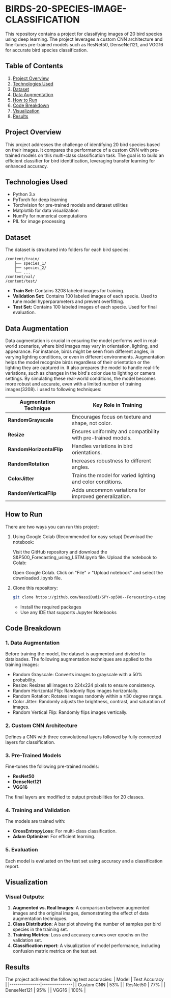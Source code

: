 # BIRDS-20-SPECIES-IMAGE-CLASSIFICATION

This repository contains a project for classifying images of 20 bird species using deep learning. The project leverages a custom CNN architecture and fine-tunes pre-trained models such as ResNet50, DenseNet121, and VGG16 for accurate bird species classification.

## Table of Contents
1. [Project Overview](#project-overview)  
2. [Technologies Used](#technologies-used)  
3. [Dataset](#dataset)  
4. [Data Augmentation](#data-augmentation)  
5. [How to Run](#how-to-run)  
6. [Code Breakdown](#code-breakdown)  
7. [Visualization](#visualization)  
8. [Results](#results)

## Project Overview
This project addresses the challenge of identifying 20 bird species based on their images. It compares the performance of a custom CNN with pre-trained models on this multi-class classification task. The goal is to build an efficient classifier for bird identification, leveraging transfer learning for enhanced accuracy.

## Technologies Used
- Python 3.x
- PyTorch for deep learning
- Torchvision for pre-trained models and dataset utilities
- Matplotlib for data visualization
- NumPy for numerical computations
- PIL for image processing

## Dataset
The dataset is structured into folders for each bird species:
```
/content/train/
    ├── species_1/
    ├── species_2/
    └── ...
/content/val/
/content/test/
```
- **Train Set:** Contains 3208 labeled images for training.
- **Validation Set:** Contains 100 labeled images of each specie. Used to tune model hyperparameters and prevent overfitting.
- **Test Set:** Contains 100 labeled images of each specie. Used for final evaluation.
  
## Data Augmentation
Data augmentation is crucial in ensuring the model performs well in real-world scenarios, where bird images may vary in orientation, lighting, and appearance. For instance, birds might be seen from different angles, in varying lighting conditions, or even in different environments. Augmentation helps the model recognize birds regardless of their orientation or the lighting they are captured in. It also prepares the model to handle real-life variations, such as changes in the bird's color due to lighting or camera settings. By simulating these real-world conditions, the model becomes more robust and accurate, even with a limited number of training images(3208).
i used to following techniques:

| Augmentation Technique     | Key Role in Training                                     |
|----------------------------|----------------------------------------------------------|
| **RandomGrayscale**         | Encourages focus on texture and shape, not color.        |
| **Resize**                  | Ensures uniformity and compatibility with pre-trained models. |
| **RandomHorizontalFlip**    | Handles variations in bird orientations.                |
| **RandomRotation**          | Increases robustness to different angles.                |
| **ColorJitter**             | Trains the model for varied lighting and color conditions. |
| **RandomVerticalFlip**      | Adds uncommon variations for improved generalization.    |


## How to Run
There are two ways you can run this project:

1. Using Google Colab (Recommended for easy setup)
   Download the notebook:

   Visit the GitHub repository and download the S&P500_Forecasting_using_LSTM.ipynb file.
   Upload the notebook to Colab:

   Open Google Colab.
   Click on "File" > "Upload notebook" and select the downloaded .ipynb file.

2. Clone this repository:
   ```bash
   git clone https://github.com/NassiDudi/SPY-sp500--Forecasting-using-LSTM.git
   ```
   - Install the required packages
   - Use any IDE that supports Jupyter Notebooks


## Code Breakdown
### 1. Data Augmentation
Before training the model, the dataset is augmented and divided to dataloades. The following augmentation techniques are applied to the training images:
- Random Grayscale: Converts images to grayscale with a 50% probability.
- Resize: Resizes all images to 224x224 pixels to ensure consistency.
- Random Horizontal Flip: Randomly flips images horizontally.
- Random Rotation: Rotates images randomly within a ±30 degree range.
- Color Jitter: Randomly adjusts the brightness, contrast, and saturation of images.
- Random Vertical Flip: Randomly flips images vertically.

### 2. **Custom CNN Architecture**
Defines a CNN with three convolutional layers followed by fully connected layers for classification.

### 3. **Pre-Trained Models**
Fine-tunes the following pre-trained models:
- **ResNet50**
- **DenseNet121**
- **VGG16**

The final layers are modified to output probabilities for 20 classes.

### 4. **Training and Validation**
The models are trained with:
- **CrossEntropyLoss**: For multi-class classification.
- **Adam Optimizer**: For efficient learning.

### 5. **Evaluation**
Each model is evaluated on the test set using accuracy and a classification report.


## Visualization
### Visual Outputs:
1. **Augmented vs. Real Images**: A comparison between augmented images and the original images, demonstrating the effect of data augmentation techniques.
2. **Class Distribution**: A bar plot showing the number of samples per bird species in the training set.
3. **Training Metrics**: Loss and accuracy curves over epochs on the validation set.
4. **Classification report**: A visualization of model performance, including confusion matrix metrics on the test set.

## Results
The project achieved the following test accuracies:
| Model         | Test Accuracy |
|---------------|---------------|
| Custom CNN    |    53%        |
| ResNet50      |    77%        |
| DenseNet121   |    95%        |
| VGG16         |   100%        |
